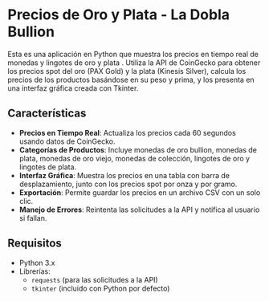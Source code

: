 # Precios de Oro y Plata - La Dobla Bullion

Esta es una aplicación en Python que muestra los precios en tiempo real de monedas y lingotes de oro y plata . Utiliza la API de CoinGecko para obtener los precios spot del oro (PAX Gold) y la plata (Kinesis Silver), calcula los precios de los productos basándose en su peso y prima, y los presenta en una interfaz gráfica creada con Tkinter.

## Características
- **Precios en Tiempo Real**: Actualiza los precios cada 60 segundos usando datos de CoinGecko.
- **Categorías de Productos**: Incluye monedas de oro bullion, monedas de plata, monedas de oro viejo, monedas de colección, lingotes de oro y lingotes de plata.
- **Interfaz Gráfica**: Muestra los precios en una tabla con barra de desplazamiento, junto con los precios spot por onza y por gramo.
- **Exportación**: Permite guardar los precios en un archivo CSV con un solo clic.
- **Manejo de Errores**: Reintenta las solicitudes a la API y notifica al usuario si fallan.

## Requisitos
- Python 3.x
- Librerías:
  - `requests` (para las solicitudes a la API)
  - `tkinter` (incluido con Python por defecto)


